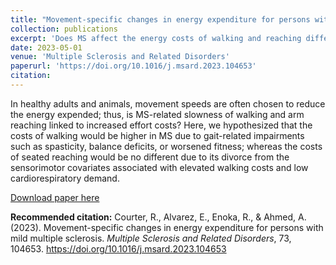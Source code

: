 ```yaml
---
title: "Movement-specific changes in energy expenditure for persons with mild multiple sclerosis"
collection: publications
excerpt: 'Does MS affect the energy costs of walking and reaching differently?'
date: 2023-05-01
venue: 'Multiple Sclerosis and Related Disorders'
paperurl: 'https://doi.org/10.1016/j.msard.2023.104653'
citation: 
---
```


In healthy adults and animals, movement speeds are often chosen to reduce the energy expended; thus, is MS-related slowness of walking and arm reaching linked to increased effort costs? Here, we hypothesized that the costs of walking would be higher in MS due to gait-related impairments such as spasticity, balance deficits, or worsened fitness; whereas the costs of seated reaching would be no different due to its divorce from the sensorimotor covariates associated with elevated walking costs and low cardiorespiratory demand.

[Download paper here](https://doi.org/10.1016/j.msard.2023.104653)

**Recommended citation:** Courter, R., Alvarez, E., Enoka, R., & Ahmed, A. (2023). Movement-specific changes in energy expenditure for persons with mild multiple sclerosis. <i>Multiple Sclerosis and Related Disorders</i>, 73, 104653. https://doi.org/10.1016/j.msard.2023.104653
